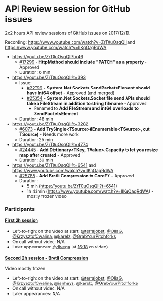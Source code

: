 # API Review session for GitHub issues

2x2 hours API review sessions of GitHub issues on 2017/12/19.

Recording: https://www.youtube.com/watch?v=ZrT0uOsqQlI and https://www.youtube.com/watch?v=IIKqOagRdWA

* https://youtu.be/ZrT0uOsqQlI?t=46
  * [#17299](https://github.com/dotnet/corefx/issues/17299) - **HttpMethod should include "PATCH" as a property** - Approved
  * Duration: 6 min
* https://youtu.be/ZrT0uOsqQlI?t=393
  * Issue:
    * [#22796](https://github.com/dotnet/corefx/issues/22796) - **System.Net.Sockets.SendPacketsElement should have Int64 offset** - Approved (and merged)
    * [#25354](https://github.com/dotnet/corefx/issues/25354) - **System.Net.Sockets.Socket file send APIs should take a FileStream in addition to string filename** - Approved
      * Renamed to **Add FileStream and int64 overloads to SendPacketsElement**
  * Duration: 48 min
* https://youtu.be/ZrT0uOsqQlI?t=3282
  * [#6073](https://github.com/dotnet/corefx/issues/6073) - **Add TrySingle\<TSource\>(IEnumerable\<TSource\>, out TSource)** - Needs more work
  * Duration: 25 min
* https://youtu.be/ZrT0uOsqQlI?t=4774
  * [#24445](https://github.com/dotnet/corefx/issues/24445) - **Add Dictionary\<TKey, TValue\>.Capacity to let you resize map after created** - Approved
  * Duration: 30 min
* https://youtu.be/ZrT0uOsqQlI?t=6541 and https://www.youtube.com/watch?v=IIKqOagRdWA
  * [#25785](https://github.com/dotnet/corefx/issues/25785) - **Add Brotli Compression to CoreFX** - Approved
  * Duration:
    * 5 min (https://youtu.be/ZrT0uOsqQlI?t=6541)
    * 1h 43min (https://www.youtube.com/watch?v=IIKqOagRdWA) - mostly frozen video


### Participants

#### [First 2h session](https://www.youtube.com/watch?v=ZrT0uOsqQlI)

  * Left-to-right on the video at start: [@terrajobst](https://github.com/terrajobst), [@OliaG](https://github.com/OliaG), [@KrzysztofCwalina](https://github.com/KrzysztofCwalina), [@karelz](https://github.com/karelz), [@GrabYourPitchforks](https://github.com/GrabYourPitchforks)
  * On call without video: N/A
  * Later appearances: [@divega](https://github.com/divega) (at [16:18](https://youtu.be/ZrT0uOsqQlI?t=978) on video)

#### [Second 2h session - Brotli Compression](https://www.youtube.com/watch?v=IIKqOagRdWA)

Video mostly frozen

  * Left-to-right on the video at start: [@terrajobst](https://github.com/terrajobst), [@OliaG](https://github.com/OliaG), [@KrzysztofCwalina](https://github.com/KrzysztofCwalina), [@ianhays](https://github.com/ianhays), [@karelz](https://github.com/karelz), [@GrabYourPitchforks](https://github.com/GrabYourPitchforks)
  * On call without video: N/A
  * Later appearances: N/A
